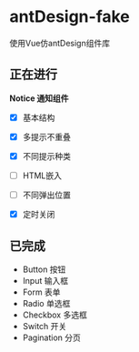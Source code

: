 # antDesign-fake
使用Vue仿antDesign组件库



## 正在进行

**Notice 通知组件**

- [x] 基本结构

- [x] 多提示不重叠

- [x] 不同提示种类

- [ ] HTML嵌入

- [ ] 不同弹出位置

- [x] 定时关闭

  

  

  

  



## 已完成

* Button 按钮
* Input 输入框
* Form 表单
* Radio 单选框
* Checkbox 多选框
* Switch 开关
* Pagination 分页